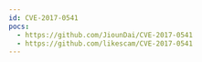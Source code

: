 ```yaml
---
id: CVE-2017-0541
pocs:
  - https://github.com/JiounDai/CVE-2017-0541
  - https://github.com/likescam/CVE-2017-0541
---
```

